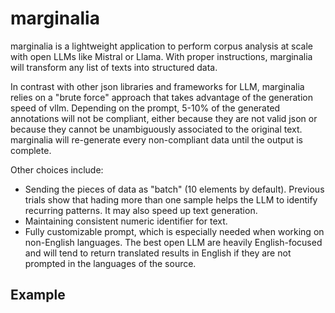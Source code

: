 # marginalia

marginalia is a lightweight application to perform corpus analysis at scale with open LLMs like Mistral or Llama. With proper instructions, marginalia will transform any list of texts into structured data.

In contrast with other json libraries and frameworks for LLM, marginalia relies on a "brute force" approach that takes advantage of the generation speed of vllm. Depending on the prompt, 5-10% of the generated annotations will not be compliant, either because they are not valid json or because they cannot be unambiguously associated to the original text. marginalia will re-generate every non-compliant data until the output is complete.

Other choices include:
* Sending the pieces of data as "batch" (10 elements by default). Previous trials show that hading more than one sample helps the LLM to identify recurring patterns. It may also speed up text generation.
* Maintaining consistent numeric identifier for text.
* Fully customizable prompt, which is especially needed when working on non-English languages. The best open LLM are heavily English-focused and will tend to return translated results in English if they are not prompted in the languages of the source.

## Example

